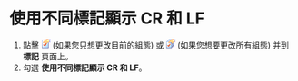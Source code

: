 # 使用不同標記顯示 CR 和 LF

1. 點擊 ![Properties for Current Configuration](../../images/properties.png)
(如果您只想更改目前的組態) 或
![Properties for All Configuration](../../images/allproperties.png)
(如果您想要更改所有組態) 并到 **標記** 頁面上。
2. 勾選 **使用不同標記顯示 CR 和 LF**。
